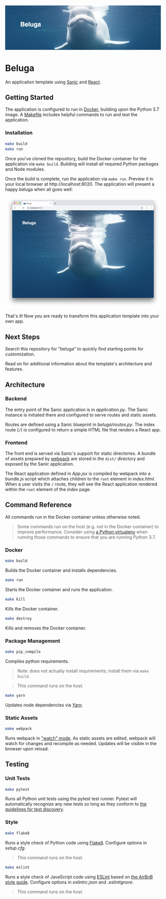 ![Beluga](docs/assets/beluga-banner.png)

# Beluga

An application template using [Sanic](https://github.com/huge-success/sanic) and [React](https://reactjs.org/).

## Getting Started

The application is configured to run in [Docker](https://docs.docker.com/), building upon the Python 3.7 image. A [Makefile](Makefile) includes helpful commands to run and test the application.

### Installation

```bash
make build
make run
```

Once you've cloned the repository, build the Docker container for the application via `make build`. Building will install all required Python packages and Node modules.

Once the build is complete, run the application via `make run`. Preview it in your local browser at http://localhost:8020. The application will present a happy beluga when all goes well:

![Beluga App Screenshot](docs/assets/beluga-screenshot.png)

That's it! Now you are ready to transform this application template into your own app.

## Next Steps

Search this repository for "beluga" to quickly find starting points for customization.

Read on for additional information about the template's architecture and features.

## Architecture

### Backend

The entry point of the Sanic application is in _application.py_. The Sanic instance is initiated there and configured to serve routes and static assets.

Routes are defined using a Sanic blueprint in _beluga/routes.py_. The index route (`/`) is configured to return a simple HTML file that renders a React app.

### Frontend

The front end is served via Sanic's support for static directories. A bundle of assets prepared by [webpack](https://webpack.js.org/) are stored in the `dist/` directory and exposed by the Sanic application.

The React application defined in _App.jsx_ is compiled by webpack into a _bundle.js_ script which attaches children to the `root` element in _index.html_. When a user visits the `/` route, they will see the React application rendered within the `root` element of the _index_ page.

## Command Reference

All commands run in the Docker container unless otherwise noted.

> Some commands run on the host (e.g. not in the Docker container) to improve performance. Consider using [a Python virtualenv](https://docs.python.org/3/library/venv.html#creating-virtual-environments) when running those commands to ensure that you are running Python 3.7.

### Docker

```bash
make build
```
Builds the Docker container and installs dependencies.

```bash
make run
```
Starts the Docker container and runs the application.

```bash
make kill
```
Kills the Docker container.

```bash
make destroy
```
Kills and removes the Docker container.

### Package Management

```bash
make pip_compile
```
Compiles python requirements.
> Note: does not actually install requirements; install them via `make build`.

> This command runs on the host.

```bash
make yarn
```
Updates node dependencies via [Yarn](https://yarnpkg.com/en/docs).

### Static Assets

```bash
make webpack
```
Runs webpack in ["watch" mode](https://webpack.js.org/configuration/watch/). As static assets are edited, webpack will watch for changes and recompile as needed. Updates will be visible in the browser upon reload.

## Testing

### Unit Tests

```bash
make pytest
```
Runs all Python unit tests using the pytest test runner. Pytest will automatically recognize any new tests so long as they conform to [the guidelines for test discovery](https://docs.pytest.org/en/latest/goodpractices.html#test-discovery).

### Style

```bash
make flake8
```
Runs a style check of Python code using [Flake8](http://flake8.pycqa.org/en/latest/manpage.html#description). Configure options in _setup.cfg_.
> This command runs on the host.

```bash
make eslint
```
Runs a style check of JavaScript code using [ESLint](https://eslint.org/) based on [the AirBnB style guide](https://github.com/airbnb/javascript). Configure options in _eslintrc.json_ and _.eslintignore_.
> This command runs on the host.
